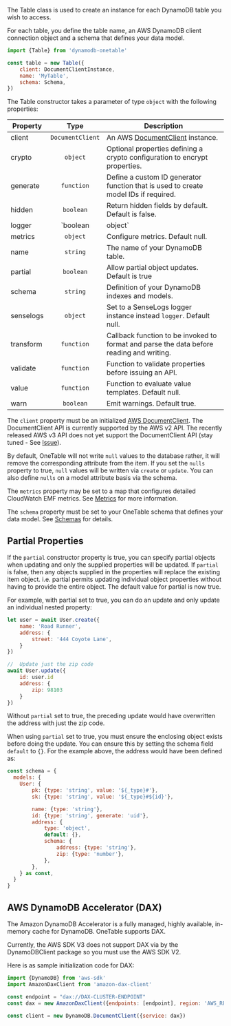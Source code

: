 
The Table class is used to create an instance for each DynamoDB table you wish to access.

For each table, you define the table name, an AWS DynamoDB client connection object and a schema that defines your data model.

```javascript
import {Table} from 'dynamodb-onetable'

const table = new Table({
    client: DocumentClientInstance,
    name: 'MyTable',
    schema: Schema,
})
```

The Table constructor takes a parameter of type `object` with the following properties:

| Property | Type | Description |
| -------- | :--: | ----------- |
| client | `DocumentClient` | An AWS [DocumentClient](https://docs.aws.amazon.com/AWSJavaScriptSDK/latest/AWS/DynamoDB/DocumentClient.html) instance. |
| crypto | `object` | Optional properties defining a crypto configuration to encrypt properties. |
| generate | `function` | Define a custom ID generator function that is used to create model IDs if required. |
| hidden | `boolean` | Return hidden fields by default. Default is false.|
| logger | `boolean|object` | Set to true to log to the console or set to a logging function(type, message, properties). Type is info|error|trace|exception. Default is false. |
| metrics | `object` | Configure metrics. Default null.|
| name | `string` | The name of your DynamoDB table. |
| partial | `boolean` | Allow partial object updates. Default is true |
| schema | `string` | Definition of your DynamoDB indexes and models. |
| senselogs | `object` | Set to a SenseLogs logger instance instead `logger`. Default null. |
| transform | `function` | Callback function to be invoked to format and parse the data before reading and writing. |
| validate | `function` | Function to validate properties before issuing an API.|
| value | `function` | Function to evaluate value templates. Default null. |
| warn | `boolean` | Emit warnings. Default true. |

The `client` property must be an initialized [AWS DocumentClient](https://docs.aws.amazon.com/AWSJavaScriptSDK/latest/AWS/DynamoDB/DocumentClient.html). The DocumentClient API is currently supported by the AWS v2 API. The recently released AWS v3 API does not yet support the DocumentClient API (stay tuned - See [Issue](https://github.com/sensedeep/dynamodb-onetable/issues/2)).

By default, OneTable will not write `null` values to the database rather, it will remove the corresponding attribute from the item. If you set the `nulls` property to true, `null` values will be written via `create` or `update`. You can also define `nulls` on a model attribute basis via the schema.


The `metrics` property may be set to a map that configures detailed CloudWatch EMF metrics. See [Metrics](../metrics/) for more information.

The `schema` property must be set to your OneTable schema that defines your data model. See [Schemas](../schemas/) for details.

## Partial Properties

If the `partial` constructor property is true, you can specify partial objects when updating and only the supplied properties will be updated. If `partial` is false, then any objects supplied in the properties will replace the existing item object. i.e. partial permits updating individual object properties without having to provide the entire object. The default value for partial is now true.

For example, with partial set to true, you can do an update and only update an individual nested property:

```javascript
let user = await User.create({
    name: 'Road Runner',
    address: {
        street: '444 Coyote Lane',
    }
})

//  Update just the zip code
await User.update({
    id: user.id
    address: {
        zip: 98103
    }
})
```

Without `partial` set to true, the preceding update would have overwritten the address with just the zip code.

When using `partial` set to true, you must ensure the enclosing object exists before doing the update. You can ensure this by setting the schema field `default` to `{}`. For the example above, the address would have been defined as:

```javascript
const schema = {
  models: {
    User: {
        pk: {type: 'string', value: '${_type}#'},
        sk: {type: 'string', value: '${_type}#${id}'},

        name: {type: 'string'},
        id: {type: 'string', generate: 'uid'},
        address: {
            type: 'object',
            default: {},
            schema: {
                address: {type: 'string'},
                zip: {type: 'number'},
            },
        },
    } as const,
  }
}
```

## AWS DynamoDB Accelerator (DAX)

The Amazon DynamoDB Accelerator is a fully managed, highly available, in-memory cache for DynamoDB. OneTable supports DAX.

Currently, the AWS SDK V3 does not support DAX via by the DynamoDBClient package so you must use the AWS SDK V2.

Here is as sample initialization code for DAX:

```javascript
import {DynamoDB} from 'aws-sdk'
import AmazonDaxClient from 'amazon-dax-client'

const endpoint = "dax://DAX-CLUSTER-ENDPOINT"
const dax = new AmazonDaxClient({endpoints: [endpoint], region: 'AWS_REGION'})

const client = new DynamoDB.DocumentClient({service: dax})
```
